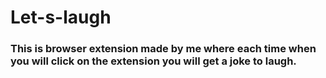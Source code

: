 # Let-s-laugh
### This is browser extension made by me where each time when you will click on the extension you will get a joke to laugh.
